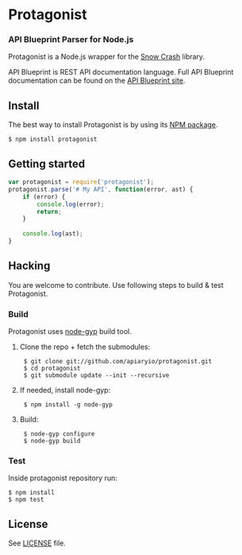 # Protagonist
### API Blueprint Parser for Node.js

Protagonist is a Node.js wrapper for the [Snow Crash](https://github.com/apiaryio/snowcrash) library.

API Blueprint is REST API documentation language. Full API Blueprint documentation can be found on the [API Blueprint site](http://apiblueprint.org).

## Install
The best way to install Protagonist is by using its [NPM package](https://npmjs.org/package/protagonist).

	$ npm install protagonist

## Getting started

```js
var protagonist = require('protagonist');
protagonist.parse('# My API', function(error, ast) {
	if (error) {
   		console.log(error);
	    return;
  	}
  
	console.log(ast);
}
```

## Hacking
You are welcome to contribute. Use following steps to build & test Protagonist.

### Build
Protagonist uses [node-gyp](https://github.com/TooTallNate/node-gyp) build tool. 

1. Clone the repo + fetch the submodules:

		$ git clone git://github.com/apiaryio/protagonist.git
		$ cd protagonist
		$ git submodule update --init --recursive

2. If needed, install node-gyp:

		$ npm install -g node-gyp
    
3. Build:

	    $ node-gyp configure
    	$ node-gyp build

### Test
Inside protagonist repository run:

	$ npm install
	$ npm test

## License
See [LICENSE](https://github.com/apiaryio/protagonist/blob/master/LICENSE) file.
